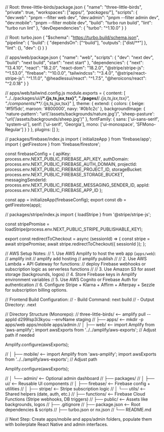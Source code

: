 // Root: three-little-birds/package.json
{
  "name": "three-little-birds",
  "private": true,
  "workspaces": ["apps/*", "packages/*"],
  "scripts": {
    "dev:web": "pnpm --filter web dev",
    "dev:admin": "pnpm --filter admin dev",
    "dev:mobile": "pnpm --filter mobile dev",
    "build": "turbo run build",
    "lint": "turbo run lint"
  },
  "devDependencies": {
    "turbo": "^1.10.0"
  }
}

// Root: turbo.json
{
  "$schema": "https://turbo.build/schema.json",
  "pipeline": {
    "build": {
      "dependsOn": ["^build"],
      "outputs": ["dist/**"]
    },
    "lint": {},
    "dev": {}
  }
}

// apps/web/package.json
{
  "name": "web",
  "scripts": {
    "dev": "next dev",
    "build": "next build",
    "start": "next start"
  },
  "dependencies": {
    "next": "13.4.10",
    "react": "18.2.0",
    "react-dom": "18.2.0",
    "@stripe/stripe-js": "^1.53.0",
    "firebase": "^10.0.0",
    "tailwindcss": "^3.4.0",
    "@stripe/react-stripe-js": "^1.11.0",
    "@headlessui/react": "^1.7.5",
    "@heroicons/react": "^2.0.18"
  }
}

// apps/web/tailwind.config.js
module.exports = {
  content: [
    "../../packages/ui/**/*.{js,ts,jsx,tsx}",
    "./pages/**/*.{js,ts,jsx,tsx}",
    "./components/**/*.{js,ts,jsx,tsx}"
  ],
  theme: {
    extend: {
      colors: {
        beige: '#f5f5dc',
        maroon: '#800000',
        navy: '#0b1c2c'
      },
      backgroundImage: {
        'nature-pattern': "url('/assets/backgrounds/nature.jpg')",
        'sheep-pasture': "url('/assets/backgrounds/sheep.jpg')"
      },
      fontFamily: {
        sans: ['ui-sans-serif', 'system-ui'],
        serif: ['ui-serif', 'Georgia'],
        mono: ['ui-monospace', 'SFMono-Regular']
      }
    }
  },
  plugins: []
};

// packages/firebase/index.js
import { initializeApp } from 'firebase/app';
import { getFirestore } from 'firebase/firestore';

const firebaseConfig = {
  apiKey: process.env.NEXT_PUBLIC_FIREBASE_API_KEY,
  authDomain: process.env.NEXT_PUBLIC_FIREBASE_AUTH_DOMAIN,
  projectId: process.env.NEXT_PUBLIC_FIREBASE_PROJECT_ID,
  storageBucket: process.env.NEXT_PUBLIC_FIREBASE_STORAGE_BUCKET,
  messagingSenderId: process.env.NEXT_PUBLIC_FIREBASE_MESSAGING_SENDER_ID,
  appId: process.env.NEXT_PUBLIC_FIREBASE_APP_ID
};

const app = initializeApp(firebaseConfig);
export const db = getFirestore(app);

// packages/stripe/index.js
import { loadStripe } from '@stripe/stripe-js';

const stripePromise = loadStripe(process.env.NEXT_PUBLIC_STRIPE_PUBLISHABLE_KEY);

export const redirectToCheckout = async (sessionId) => {
  const stripe = await stripePromise;
  await stripe.redirectToCheckout({ sessionId });
};

// AWS Setup Notes:
// 1. Use AWS Amplify to host the web app (`apps/web`):
//    amplify init
//    amplify add hosting
//    amplify publish
//
// 2. Use AWS Lambda + API Gateway for functions:
//    deploy Firebase webhooks or subscription logic as serverless functions
//
// 3. Use Amazon S3 for asset storage (backgrounds, logos)
// 4. Store Firebase keys in Amplify environment variables
// 5. Use AWS Cognito or Firebase Auth for authentication
// 6. Configure Stripe + Klarna + Affirm + Afterpay + Sezzle for subscription billing options.

// Frontend Build Configuration:
// - Build Command: next build
// - Output Directory: .next

// Directory Structure (Monorepo):
// three-little-birds/      <-- amplify pull --appId d299lsp3i3kyou --envName staging
// ├── apps/                <-- mkdir -p apps/web apps/mobile apps/admin
// │   ├── web/             <-- import Amplify from 'aws-amplify';
import awsExports from '../../amplify/aws-exports'; // Adjust path if needed

Amplify.configure(awsExports);

// │   ├── mobile/          <-- import Amplify from 'aws-amplify';
import awsExports from '../../amplify/aws-exports'; // Adjust path

Amplify.configure(awsExports);

// │   └── admin/           <-- Optional admin dashboard
// ├── packages/
// │   ├── ui/              <-- Reusable UI components
// │   ├── firebase/        <-- Firebase config + utilities
// │   ├── stripe/          <-- Stripe subscription logic
// │   └── utils/           <-- Shared helpers (date, auth, etc.)
// ├── functions/           <-- Firebase Cloud Functions (Stripe webhooks, DB triggers)
// ├── public/              <-- Assets like backgrounds, logos
// ├── .gitignore
// ├── package.json         <-- Root dependencies & scripts
// ├── turbo.json or nx.json
// └── README.md

// Next Step: Create apps/mobile and apps/admin folders, populate them with boilerplate React Native and admin interfaces.
